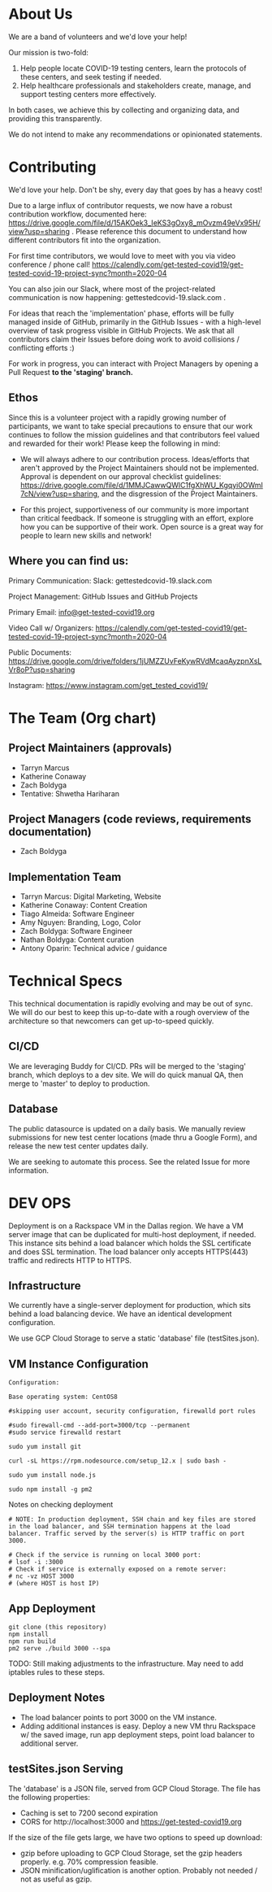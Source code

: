 # About Us

We are a band of volunteers and we'd love your help!

Our mission is two-fold:
1. Help people locate COVID-19 testing centers, learn the protocols of these centers, and seek testing if needed.
2. Help healthcare professionals and stakeholders create, manage, and support testing centers more effectively.

In both cases, we achieve this by collecting and organizing data, and providing this transparently. 

We do not intend to make any recommendations or opinionated statements. 

# Contributing

We'd love your help. Don't be shy, every day that goes by has a heavy cost!

Due to a large influx of contributor requests, we now have a robust contribution workflow, documented here: https://drive.google.com/file/d/15AKOek3_IeKS3gOxy8_mOvzm49eVx95H/view?usp=sharing . Please reference this document to understand how different contributors fit into the organization.

For first time contributors, we would love to meet with you via video conference / phone call! https://calendly.com/get-tested-covid19/get-tested-covid-19-project-sync?month=2020-04

You can also join our Slack, where most of the project-related communication is now happening: gettestedcovid-19.slack.com .

For ideas that reach the 'implementation' phase, efforts will be fully managed inside of GitHub, primarily in the GitHub Issues - with a high-level overview of task progress visible in GitHub Projects. We ask that all contributors claim their Issues before doing work to avoid collisions / conflicting efforts :)

For work in progress, you can interact with Project Managers by opening a Pull Request **to the 'staging' branch.**

## Ethos

Since this is a volunteer project with a rapidly growing number of participants, we want to take special precautions to ensure that our work continues to follow the mission guidelines and that contributors feel valued and rewarded for their work! Please keep the following in mind:

- We will always adhere to our contribution process. Ideas/efforts that aren't approved by the Project Maintainers should not be implemented. Approval is dependent on our approval checklist guidelines: https://drive.google.com/file/d/1MMJCawwQWlC1fgXhWU_Kgqyi0OWmI7cN/view?usp=sharing, and the disgression of the Project Maintainers.

- For this project, supportiveness of our community is more important than critical feedback. If someone is struggling with an effort, explore how you can be supportive of their work. Open source is a great way for people to learn new skills and network!

## Where you can find us:

Primary Communication: Slack: gettestedcovid-19.slack.com

Project Management: GitHub Issues and GitHub Projects

Primary Email: info@get-tested-covid19.org

Video Call w/ Organizers: https://calendly.com/get-tested-covid19/get-tested-covid-19-project-sync?month=2020-04

Public Documents: https://drive.google.com/drive/folders/1jUMZZUvFeKywRVdMcaqAyzpnXsLVr8oP?usp=sharing

Instagram: https://www.instagram.com/get_tested_covid19/

# The Team (Org chart)

## Project Maintainers (approvals)
- Tarryn Marcus
- Katherine Conaway
- Zach Boldyga
- Tentative: Shwetha Hariharan

## Project Managers (code reviews, requirements documentation)
- Zach Boldyga

## Implementation Team
- Tarryn Marcus: Digital Marketing, Website
- Katherine Conaway: Content Creation
- Tiago Almeida: Software Engineer
- Amy Nguyen: Branding, Logo, Color
- Zach Boldyga: Software Engineer
- Nathan Boldyga: Content curation
- Antony Oparin: Technical advice / guidance

# Technical Specs
This technical documentation is rapidly evolving and may be out of sync. We will do our best to keep this up-to-date with a rough overview of the architecture so that newcomers can get up-to-speed quickly.

## CI/CD

We are leveraging Buddy for CI/CD. PRs will be merged to the 'staging' branch, which deploys to a dev site. We will do quick manual QA, then merge to 'master' to deploy to production.

## Database

The public datasource is updated on a daily basis. We manually review submissions for new test center locations (made thru a Google Form), and release the new test center updates daily.

We are seeking to automate this process. See the related Issue for more information.

# DEV OPS

Deployment is on a Rackspace VM in the Dallas region. We have a VM server image that can be duplicated for multi-host deployment, if needed. This instance sits behind a load balancer which holds the SSL certificate and does SSL termination. The load balancer only accepts HTTPS(443) traffic and redirects HTTP to HTTPS.

## Infrastructure

We currently have a single-server deployment for production, which sits behind a load balancing device. We have an identical development configuration.

We use GCP Cloud Storage to serve a static 'database' file (testSites.json).

## VM Instance Configuration
```
Configuration:

Base operating system: CentOS8

#skipping user account, security configuration, firewalld port rules

#sudo firewall-cmd --add-port=3000/tcp --permanent
#sudo service firewalld restart

sudo yum install git

curl -sL https://rpm.nodesource.com/setup_12.x | sudo bash -

sudo yum install node.js

sudo npm install -g pm2
```

Notes on checking deployment

```
# NOTE: In production deployment, SSH chain and key files are stored in the load balancer, and SSH termination happens at the load balancer. Traffic served by the server(s) is HTTP traffic on port 3000.

# Check if the service is running on local 3000 port:
# lsof -i :3000
# Check if service is externally exposed on a remote server:
# nc -vz HOST 3000
# (where HOST is host IP)
```

## App Deployment

```
git clone (this repository)
npm install
npm run build
pm2 serve ./build 3000 --spa
```

TODO: Still making adjustments to the infrastructure. May need to add iptables rules to these steps.

## Deployment Notes

- The load balancer points to port 3000 on the VM instance.
- Adding additional instances is easy. Deploy a new VM thru Rackspace w/ the saved image, run app deployment steps, point load balancer to additional server.

## testSites.json Serving

The 'database' is a JSON file, served from GCP Cloud Storage. The file has the following properties:
- Caching is set to 7200 second expiration
- CORS for http://localhost:3000 and https://get-tested-covid19.org

If the size of the file gets large, we have two options to speed up download:
- gzip before uploading to GCP Cloud Storage, set the gzip headers properly. e.g. 70% compression feasible.
- JSON minification/uglification is another option. Probably not needed / not as useful as gzip.
